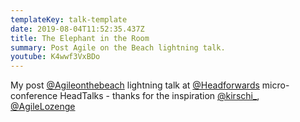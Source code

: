 ```yaml
---
templateKey: talk-template
date: 2019-08-04T11:52:35.437Z
title: The Elephant in the Room
summary: Post Agile on the Beach lightning talk.
youtube: K4wwf3VxBDo
---
```

My post  [@Agileonthebeach](https://twitter.com/@Agileonthebeach) lightning talk at [@Headforwards](https://twitter.com/@Headforwards) micro-conference HeadTalks -  thanks for the inspiration [@kirschi_](https://twitter.com/@kirschi_), [@AgileLozenge](https://twitter.com/@AgileLozenge)
